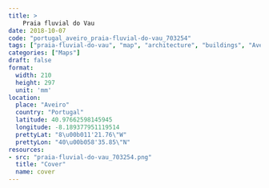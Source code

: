 ```yaml
---
title: > 
    Praia fluvial do Vau
date: 2018-10-07
code: "portugal_aveiro_praia-fluvial-do-vau_703254"
tags: ["praia-fluvial-do-vau", "map", "architecture", "buildings", "Aveiro", "Portugal"]
categories: ["Maps"]
draft: false
format:
  width: 210
  height: 297
  unit: 'mm'
location:
  place: "Aveiro"
  country: "Portugal"
  latitude: 40.97662598145945
  longitude: -8.189377951119514
  prettyLat: "8\u00b011'21.76\"W"
  prettyLon: "40\u00b058'35.85\"N"
resources:
- src: "praia-fluvial-do-vau_703254.png"
  title: "Cover"
  name: cover
---
```

